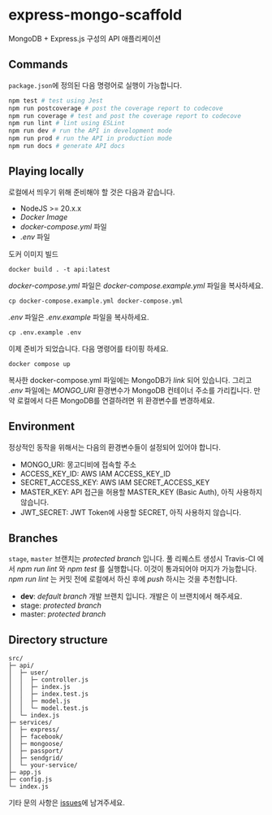 # express-mongo-scaffold

MongoDB + Express.js 구성의 API 애플리케이션

## Commands

`package.json`에 정의된 다음 명령어로 실행이 가능합니다.

```bash
npm test # test using Jest
npm run postcoverage # post the coverage report to codecove
npm run coverage # test and post the coverage report to codecove
npm run lint # lint using ESLint
npm run dev # run the API in development mode
npm run prod # run the API in production mode
npm run docs # generate API docs
```

## Playing locally

로컬에서 띄우기 위해 준비해야 할 것은 다음과 같습니다.

* NodeJS >= 20.x.x
* _Docker Image_
* _docker-compose.yml_ 파일
* _.env_ 파일

도커 이미지 빌드
```
docker build . -t api:latest
```

_docker-compose.yml_ 파일은 _docker-compose.example.yml_ 파일을 복사하세요. 
```
cp docker-compose.example.yml docker-compose.yml
```

_.env_ 파일은 _.env.example_ 파일을 복사하세요. 

```
cp .env.example .env
```

이제 준비가 되었습니다. 다음 명령어를 타이핑 하세요. 
```
docker compose up
```

복사한 docker-compose.yml 파일에는 MongoDB가 _link_ 되어 있습니다. 그리고 _.env_ 파일에는 _MONGO_URI_ 환경변수가 MongoDB 컨테이너 주소를 가리킵니다. 만약 로컬에서 다른 MongoDB를 연결하려면 위 환경변수를 변경하세요. 

## Environment

정상적인 동작을 위해서는 다음의 환경변수들이 설정되어 있어야 합니다. 

* MONGO_URI: 몽고디비에 접속할 주소
* ACCESS_KEY_ID: AWS IAM ACCESS_KEY_ID
* SECRET_ACCESS_KEY: AWS IAM SECRET_ACCESS_KEY
* MASTER_KEY: API 접근을 허용할 MASTER_KEY (Basic Auth), 아직 사용하지 않습니다. 
* JWT_SECRET: JWT Token에 사용할 SECRET, 아직 사용하지 않습니다. 

## Branches

`stage`, `master` 브랜치는 _protected branch_ 입니다. 풀 리퀘스트 생성시 Travis-CI 에서 _npm run lint_ 와 _npm test_ 를 실행합니다. 이것이 통과되어야 머지가 가능합니다. _npm run lint_ 는 커밋 전에 로컬에서 하신 후에 _push_ 하시는 것을 추천합니다. 

* **dev**: _default branch_ 개발 브랜치 입니다. 개발은 이 브랜치에서 해주세요.
* stage: _protected branch_ 
* master: _protected branch_ 

## Directory structure

```
src/
├─ api/
│  ├─ user/
│  │  ├─ controller.js
│  │  ├─ index.js
│  │  ├─ index.test.js
│  │  ├─ model.js
│  │  └─ model.test.js
│  └─ index.js
├─ services/
│  ├─ express/
│  ├─ facebook/
│  ├─ mongoose/
│  ├─ passport/
│  ├─ sendgrid/
│  └─ your-service/
├─ app.js
├─ config.js
└─ index.js
```

기타 문의 사항은 [issues](https://github.com/seoulstore/sinsa/issues)에 남겨주세요. 

